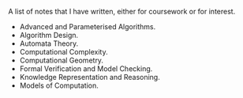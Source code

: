 A list of notes that I have written, either for coursework or for interest.

* Advanced and Parameterised Algorithms.
* Algorithm Design.
* Automata Theory.
* Computational Complexity.
* Computational Geometry.
* Formal Verification and Model Checking.
* Knowledge Representation and Reasoning.
* Models of Computation.
